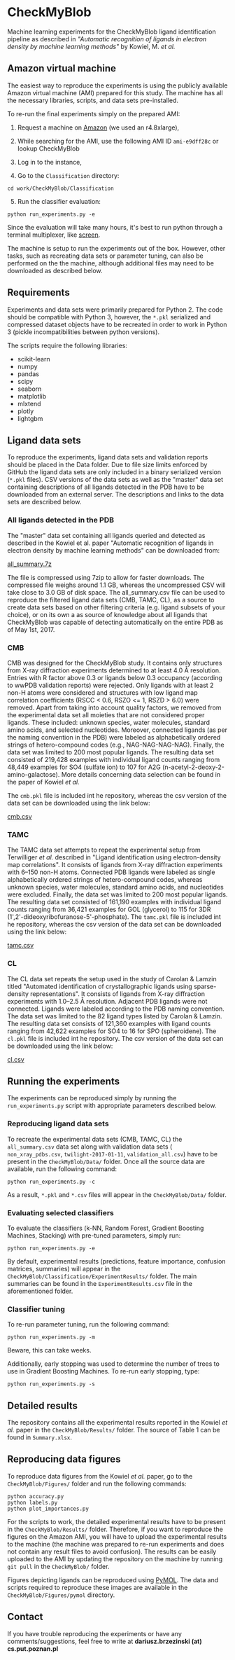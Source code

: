 # CheckMyBlob

Machine learning experiments for the CheckMyBlob ligand identification
pipeline as described in *"Automatic recognition of ligands in electron
density by machine learning methods"* by Kowiel, M. *et al.*

## Amazon virtual machine

The easiest way to reproduce the experiments is using the publicly
available Amazon virtual machine (AMI) prepared for this study. The
machine has all the necessary libraries, scripts, and data sets
pre-installed.

To re-run the final experiments simply on the prepared AMI:
1. Request a machine on [Amazon](https://aws.amazon.com/console/)
(we used an r4.8xlarge),
2. While searching for the AMI, use the following AMI ID
`ami-e9dff28c` or lookup CheckMyBlob

3. Log in to the instance,
4. Go to the `Classification` directory:
```
cd work/CheckMyBlob/Classification
```
5. Run the classifier evaluation:
```
python run_experiments.py -e
```

Since the evaluation will take many hours, it's best to run python
through a terminal multiplexer, like
[screen](https://help.ubuntu.com/community/Screen).

The machine is setup to run the experiments out of the box. However,
other tasks, such as recreating data sets or parameter tuning, can also
be performed on the the machine, although additional files may need
to be downloaded as described below.

## Requirements

Experiments and data sets were primarily prepared for Python 2. The code
should be compatible with Python 3, however, the `*.pkl` serialized and
compressed dataset objects have to be recreated in order to work in
Python 3 (pickle incompatibilities between python versions).

The scripts require the following libraries:
- scikit-learn
- numpy
- pandas
- scipy
- seaborn
- matplotlib
- mlxtend
- plotly
- lightgbm

## Ligand data sets

To reproduce the experiments, ligand data sets and validation
reports should be placed in the Data folder. Due to file size limits
enforced by GitHub the ligand data sets are only included in a binary
serialized version (`*.pkl` files). CSV versions of the data sets as
 well as the "master" data set containing descriptions of all ligands
 detected in the PDB have to be downloaded from an external server.
 The descriptions and links to the data sets are described below.

### All ligands detected in the PDB

The "master" data set containing all ligands queried and detected as
described in the Kowiel et al. paper "Automatic recognition of ligands
in electron density by machine learning methods" can be downloaded from:

[all_summary.7z](https://onedrive.live.com/download?cid=389519B65EF435AE&resid=389519B65EF435AE%212377&authkey=AAlLFjYr9_ushHs)

The file is compressed using 7zip to allow for faster downloads. The
compressed file weighs around 1.1 GB, whereas the uncompressed CSV will
 take close to 3.0 GB of disk space. The all_summary.csv file can be
 used to reproduce the filtered ligand data sets (CMB, TAMC, CL),
 as a source to create data sets based on other filtering criteria
 (e.g. ligand subsets of your choice), or on its own a as source of
 knowledge about all ligands that CheckMyBlob was capable of detecting
 automatically on the entire PDB as of May 1st, 2017.

### CMB

CMB was designed for the CheckMyBlob study. It contains only structures
from X-ray diffraction experiments determined to at least 4.0 Å
resolution. Entries with R factor above 0.3 or
ligands below 0.3 occupancy (according to wwPDB validation reports)
were rejected. Only ligands with at least 2 non-H atoms were
considered and structures with low ligand
map correlation coefficients (RSCC < 0.6, RSZO <= 1, RSZD > 6.0) were removed. Apart from
taking into account quality factors, we removed from the experimental
data set all moieties that are not considered proper ligands.
These included: unknown species, water molecules, standard amino acids,
and selected nucleotides. Moreover, connected ligands (as per the
naming convention in the PDB)
were labeled as alphabetically ordered strings of hetero-compound codes
(e.g., NAG-NAG-NAG-NAG). Finally, the data set was limited
to 200 most popular ligands. The resulting data set consisted of
219,428 examples with individual ligand counts ranging from
48,449 examples for SO4 (sulfate ion) to 107 for A2G
(n-acetyl-2-deoxy-2-amino-galactose). More details concerning data
selection can be found in the paper of Kowiel *et al.*


The `cmb.pkl` file is included int he repository, whereas the
csv version of the data set can be downloaded using the link below:

[cmb.csv](https://onedrive.live.com/download?cid=389519B65EF435AE&resid=389519B65EF435AE%212376&authkey=AHzE_pFDQnadMSM)

### TAMC

The TAMC data set attempts to repeat the experimental setup from
Terwilliger *et al.* described in "Ligand identification using
electron-density map correlations".
It consists of ligands from X-ray diffraction experiments with 6–150
non-H atoms. Connected PDB ligands were labeled as single
alphabetically ordered strings of hetero-compound codes, whereas
unknown species, water molecules, standard amino acids, and nucleotides
were excluded. Finally, the data set was limited to 200 most
popular ligands. The resulting data set consisted of 161,190
examples with individual ligand counts ranging from 36,421
examples for GOL (glycerol) to 115 for 3DR
(1',2'-dideoxyribofuranose-5'-phosphate).
The `tamc.pkl` file is included int he repository, whereas the
csv version of the data set can be downloaded using the link below:

[tamc.csv](https://onedrive.live.com/download?cid=389519B65EF435AE&resid=389519B65EF435AE%212375&authkey=ANxAHbmyw7zRVrc)

### CL

The CL data set repeats the setup used in the study of Carolan & Lamzin
titled "Automated identification of crystallographic ligands using
sparse-density representations".
It consists of ligands from X-ray diffraction experiments
with 1.0–2.5 Å resolution. Adjacent PDB ligands were not connected.
Ligands were labeled according to the PDB naming convention.
The data set was limited to the 82 ligand types listed by Carolan &
Lamzin. The resulting data set consists of 121,360 examples with
ligand counts ranging from 42,622 examples for SO4 to 16 for
SPO (spheroidene). The `cl.pkl` file is included int he repository. The
csv version of the data set can be downloaded using the link below:

[cl.csv](https://onedrive.live.com/download?cid=389519B65EF435AE&resid=389519B65EF435AE%212374&authkey=AAjWc9RVe7YP5V8)

## Running the experiments

The experiments can be reproduced simply by running the
`run_experiments.py` script with appropriate parameters described below.

### Reproducing ligand data sets

To recreate the experimental data sets (CMB, TAMC, CL) the
`all_summary.csv` data set along with validation data sets (
`non_xray_pdbs.csv`, `twilight-2017-01-11`, `validation_all.csv`) have
to be present in the `CheckMyBlob/Data/` folder. Once all the source
data are available, run the following command:
```
python run_experiments.py -c
```

As a result, `*.pkl` and `*.csv` files will appear in the
`CheckMyBlob/Data/` folder.

### Evaluating selected classifiers

To evaluate the classifiers (k-NN, Random Forest, Gradient Boosting
Machines, Stacking) with pre-tuned parameters, simply run:
```
python run_experiments.py -e
```

By default, experimental results (predictions, feature importance,
confusion matrices, summaries) will appear in the
`CheckMyBlob/Classification/ExperimentResults/` folder. The main
summaries can be found in the `ExperimentResults.csv` file in the
aforementioned folder.

### Classifier tuning

To re-run parameter tuning, run the following command:
```
python run_experiments.py -m
```
Beware, this can take weeks.

Additionally, early stopping was used to determine the number of trees
to use in Gradient Boosting Machines. To re-run early stopping, type:
```
python run_experiments.py -s
```

## Detailed results

The repository contains all the experimental results reported in the
Kowiel *et al.* paper in the `CheckMyBlob/Results/` folder. The source
of Table 1 can be found in `Summary.xlsx`.

## Reproducing data figures

To reproduce data figures from the Kowiel *et al.* paper, go to the
`CheckMyBlob/Figures/` folder and run the following commands:

```
python accuracy.py
python labels.py
python plot_importances.py
```

For the scripts to work, the detailed experimental results have to be
present in the `CheckMyBlob/Results/` folder. Therefore, if you want to
reproduce the figures on the Amazon AMI, you will have to upload the
experimental results to the machine (the machine was prepared to re-run
experiments and does not contain any result files to avoid confusion).
The results can be easily uploaded to the AMI by updating the
repository on the machine by running `git pull` in the `CheckMyBlob/`
folder.

Figures depicting ligands can be reproduced using
[PyMOL](https://pymol.org/). The data and scripts required to 
reproduce these images are available in the 
`CheckMyBlob/Figures/pymol` directory.

## Contact

If you have trouble reproducing the experiments or have any
comments/suggestions, feel free to write at
**dariusz.brzezinski (at) cs.put.poznan.pl**